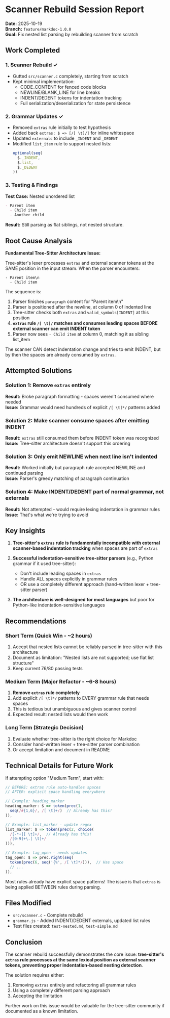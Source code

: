 # Scanner Rebuild Session Report

**Date:** 2025-10-19  
**Branch:** `feature/markdoc-1.0.0`  
**Goal:** Fix nested list parsing by rebuilding scanner from scratch  

## Work Completed

### 1. Scanner Rebuild ✓
- Gutted `src/scanner.c` completely, starting from scratch
- Kept minimal implementation:
  - CODE_CONTENT for fenced code blocks
  - NEWLINE/BLANK_LINE for line breaks
  - INDENT/DEDENT tokens for indentation tracking
  - Full serialization/deserialization for state persistence

### 2. Grammar Updates ✓
- Removed `extras` rule initially to test hypothesis
- Added back `extras: $ => [/[ \t]/]` for inline whitespace
- Updated `externals` to include `_INDENT` and `_DEDENT`
- Modified `list_item` rule to support nested lists:
  ```javascript
  optional(seq(
    $._INDENT,
    $.list,
    $._DEDENT
  ))
  ```

### 3. Testing & Findings

**Test Case:** Nested unordered list
```markdown
- Parent item
  - Child item
  - Another child
```

**Result:** Still parsing as flat siblings, not nested structure.

## Root Cause Analysis

**Fundamental Tree-Sitter Architecture Issue:**

Tree-sitter's lexer processes `extras` and external scanner tokens at the SAME position in the input stream. When the parser encounters:

```
- Parent item\n
  - Child item
```

The sequence is:
1. Parser finishes `paragraph` content for "Parent item\n"
2. Parser is positioned after the newline, at column 0 of indented line
3. Tree-sitter checks both `extras` and `valid_symbols[INDENT]` at this position
4. **`extras` rule `/[ \t]/` matches and consumes leading spaces BEFORE external scanner can emit INDENT token**
5. Parser now sees `- Child item` at column 0, matching it as sibling list_item

The scanner CAN detect indentation change and tries to emit INDENT, but by then the spaces are already consumed by `extras`.

## Attempted Solutions

### Solution 1: Remove `extras` entirely
**Result:** Broke paragraph formatting - spaces weren't consumed where needed  
**Issue:** Grammar would need hundreds of explicit `/[ \t]*/` patterns added

### Solution 2: Make scanner consume spaces after emitting INDENT
**Result:** `extras` still consumed them before INDENT token was recognized  
**Issue:** Tree-sitter architecture doesn't support this ordering

### Solution 3: Only emit NEWLINE when next line isn't indented
**Result:** Worked initially but paragraph rule accepted NEWLINE and continued parsing  
**Issue:** Parser's greedy matching of paragraph continuation

### Solution 4: Make INDENT/DEDENT part of normal grammar, not externals
**Result:** Not attempted - would require lexing indentation in grammar rules  
**Issue:** That's what we're trying to avoid

## Key Insights

1. **Tree-sitter's `extras` rule is fundamentally incompatible with external scanner-based indentation tracking** when spaces are part of `extras`

2. **Successful indentation-sensitive tree-sitter parsers** (e.g., Python grammar if it used tree-sitter):
   - Don't include leading spaces in `extras`
   - Handle ALL spaces explicitly in grammar rules
   - OR use a completely different approach (hand-written lexer + tree-sitter parser)

3. **The architecture is well-designed for most languages** but poor for Python-like indentation-sensitive languages

## Recommendations

### Short Term (Quick Win - ~2 hours)
1. Accept that nested lists cannot be reliably parsed in tree-sitter with this architecture
2. Document as limitation: "Nested lists are not supported; use flat list structure"
3. Keep current 76/80 passing tests

### Medium Term (Major Refactor - ~6-8 hours)
1. **Remove `extras` rule completely**
2. Add explicit `/[ \t]*/` patterns to EVERY grammar rule that needs spaces
3. This is tedious but unambiguous and gives scanner control
4. Expected result: nested lists would then work

### Long Term (Strategic Decision)
1. Evaluate whether tree-sitter is the right choice for Markdoc
2. Consider hand-written lexer + tree-sitter parser combination
3. Or accept limitation and document in README

## Technical Details for Future Work

If attempting option "Medium Term", start with:

```javascript
// BEFORE: extras rule auto-handles spaces
// AFTER: explicit space handling everywhere

// Example: heading_marker
heading_marker: $ => token(prec(1, 
  seq(/#{1,6}/, /[ \t]+/)  // Already has this!
)),

// Example: list_marker - update regex
list_marker: $ => token(prec(2, choice(
  /[-*+][ \t]+/,  // Already has this!
  /[0-9]+\.[ \t]+/
))),

// Example: tag_open - needs updates
tag_open: $ => prec.right(seq(
  token(prec(6, seq('{%', /[ \t]*/))),  // Has space
  // ...
)),
```

Most rules already have explicit space patterns! The issue is that `extras` is being applied BETWEEN rules during parsing.

## Files Modified

- `src/scanner.c` - Complete rebuild
- `grammar.js` - Added INDENT/DEDENT externals, updated list rules
- Test files created: `test-nested.md`, `test-simple.md`

## Conclusion

The scanner rebuild successfully demonstrates the core issue: **tree-sitter's `extras` rule processes at the same lexical position as external scanner tokens, preventing proper indentation-based nesting detection**.

The solution requires either:
1. Removing `extras` entirely and refactoring all grammar rules
2. Using a completely different parsing approach
3. Accepting the limitation

Further work on this issue would be valuable for the tree-sitter community if documented as a known limitation.

